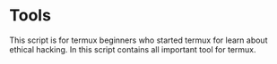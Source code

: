 # Tools
This script is for termux beginners who started termux for learn about ethical hacking. In this script contains all important tool for termux.
